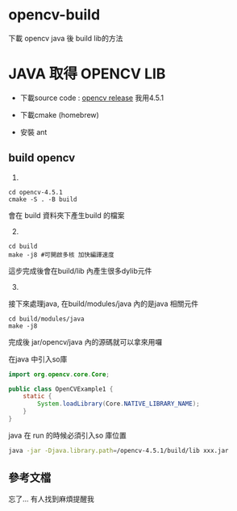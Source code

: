 # opencv-build
下載 opencv java 後 build lib的方法

# JAVA 取得 OPENCV LIB
* 下載source code : [opencv release](https://opencv.org/releases/)
我用4.5.1

* 下載cmake (homebrew)
* 安裝 ant

## build opencv
1. 
```
cd opencv-4.5.1
cmake -S . -B build
```
會在 build 資料夾下產生build 的檔案

2. 
```
cd build
make -j8 #可開啟多核 加快編譯速度
```
這步完成後會在build/lib 內產生很多dylib元件

3. 
接下來處理java, 在build/modules/java 內的是java 相關元件
```
cd build/modules/java
make -j8
```

完成後
jar/opencv/java 內的源碼就可以拿來用囉

在java 中引入so庫
```java
import org.opencv.core.Core;

public class OpenCVExample1 {
    static {
        System.loadLibrary(Core.NATIVE_LIBRARY_NAME);
    }
}


```


java 在 run 的時候必須引入so 庫位置
```zsh
java -jar -Djava.library.path=/opencv-4.5.1/build/lib xxx.jar

```
## 參考文檔
忘了... 有人找到麻煩提醒我

